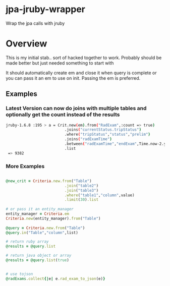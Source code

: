 jpa-jruby-wrapper
=================

Wrap the jpa calls with jruby

# Overview

This is my initial stab.. sort of hacked together to work.  Probably should be made better but just needed something to start with

It should automatically create em and close it when query is complete or you can pass it an em to use on init. Passing the em is preferred. 

## Examples

### Latest Version can now do joins with multiple tables and optionally get the count instead of the results

```bash
jruby-1.6.8 :195 > a = Crit.new(em).from("RadExam",:count => true)
                          .joins("currentStatus.tripStatus")
                          .where("tripStatus","status","prelim")
                          .joins("radExamTime")
                          .between("radExamTime","endExam",Time.now-2.years,Time.now-7.days)
                          .list
 => 9382 
```

### More Examples

```ruby

@new_crit = Criteria.new.from("Table")
                          .join("table2")
                          .join("table3")
                          .where("table1","column",value)
                          .limit(30).list
                          
# or pass it an entity_manager
entity_manager = Criteria.em
Criteria.new(entity_manager).from("Table")
                          
@query = Criteria.new.from("Table")
@query.in("Table","column",list)

# return ruby array
@results = @query.list

# return java object or array
@results = @query.list(true)

                          
# use tojson
@radExams.collect{|e| e.rad_exam_to_json(e)}
```
